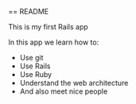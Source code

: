 == README

This is my first Rails app

In this app we learn how to:

* Use git
* Use Rails
* Use Ruby
* Understand the web architecture
* And also meet nice people
